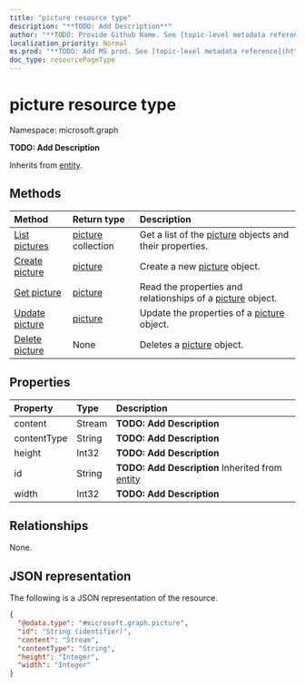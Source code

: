 ```yaml
---
title: "picture resource type"
description: "**TODO: Add Description**"
author: "**TODO: Provide Github Name. See [topic-level metadata reference](https://msgo.azurewebsites.net/add/document/guidelines/metadata.html#topic-level-metadata)**"
localization_priority: Normal
ms.prod: "**TODO: Add MS prod. See [topic-level metadata reference](https://msgo.azurewebsites.net/add/document/guidelines/metadata.html#topic-level-metadata)**"
doc_type: resourcePageType
---
```


# picture resource type

Namespace: microsoft.graph



**TODO: Add Description**


Inherits from [entity](../resources/entity.md).

## Methods
|Method|Return type|Description|
|:---|:---|:---|
|[List pictures](../api/picture-list.md)|[picture](../resources/picture.md) collection|Get a list of the [picture](../resources/picture.md) objects and their properties.|
|[Create picture](../api/picture-create.md)|[picture](../resources/picture.md)|Create a new [picture](../resources/picture.md) object.|
|[Get picture](../api/picture-get.md)|[picture](../resources/picture.md)|Read the properties and relationships of a [picture](../resources/picture.md) object.|
|[Update picture](../api/picture-update.md)|[picture](../resources/picture.md)|Update the properties of a [picture](../resources/picture.md) object.|
|[Delete picture](../api/picture-delete.md)|None|Deletes a [picture](../resources/picture.md) object.|

## Properties
|Property|Type|Description|
|:---|:---|:---|
|content|Stream|**TODO: Add Description**|
|contentType|String|**TODO: Add Description**|
|height|Int32|**TODO: Add Description**|
|id|String|**TODO: Add Description** Inherited from [entity](../resources/entity.md)|
|width|Int32|**TODO: Add Description**|

## Relationships
None.

## JSON representation
The following is a JSON representation of the resource.
<!-- {
  "blockType": "resource",
  "keyProperty": "id",
  "@odata.type": "microsoft.graph.picture",
  "baseType": "microsoft.graph.entity",
  "openType": false
}
-->
``` json
{
  "@odata.type": "#microsoft.graph.picture",
  "id": "String (identifier)",
  "content": "Stream",
  "contentType": "String",
  "height": "Integer",
  "width": "Integer"
}
```

